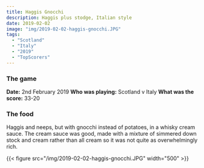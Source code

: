 ```yaml
---
title: Haggis Gnocchi
description: Haggis plus stodge, Italian style
date: 2019-02-02
image: "img/2019-02-02-haggis-gnocchi.JPG"
tags:
  - "Scotland"
  - "Italy"
  - "2019"
  - "TopScorers"
---
```


### The game

**Date:** 2nd February 2019
**Who was playing:** Scotland v Italy
**What was the score:** 33-20

### The food

Haggis and neeps, but with gnocchi instead of potatoes, in a whisky cream sauce. The cream sauce was good, made with a mixture of simmered down stock and cream rather than all cream so it was not quite as overwhelmingly rich.

{{< figure src="/img/2019-02-02-haggis-gnocchi.JPG" width="500" >}}
